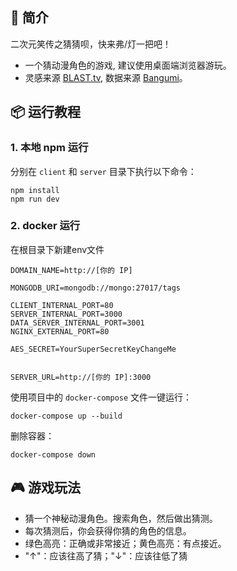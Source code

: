 ## 📖 简介
二次元笑传之猜猜呗，快来弗/灯一把吧！

- 一个猜动漫角色的游戏, 建议使用桌面端浏览器游玩。
- 灵感来源 [BLAST.tv](https://blast.tv/counter-strikle), 数据来源 [Bangumi](https://bgm.tv/)。

## 📦 运行教程

### 1. 本地 npm 运行

分别在 `client` 和 `server` 目录下执行以下命令：
```
npm install
npm run dev
```

### 2. docker 运行

在根目录下新建env文件
```env
DOMAIN_NAME=http://[你的 IP]

MONGODB_URI=mongodb://mongo:27017/tags

CLIENT_INTERNAL_PORT=80
SERVER_INTERNAL_PORT=3000
DATA_SERVER_INTERNAL_PORT=3001
NGINX_EXTERNAL_PORT=80

AES_SECRET=YourSuperSecretKeyChangeMe


SERVER_URL=http://[你的 IP]:3000
```
使用项目中的 `docker-compose` 文件一键运行：
```
docker-compose up --build
```
删除容器：
```
docker-compose down
```

## 🎮 游戏玩法

- 猜一个神秘动漫角色。搜索角色，然后做出猜测。
- 每次猜测后，你会获得你猜的角色的信息。
- 绿色高亮：正确或非常接近；黄色高亮：有点接近。
- "↑"：应该往高了猜；"↓"：应该往低了猜